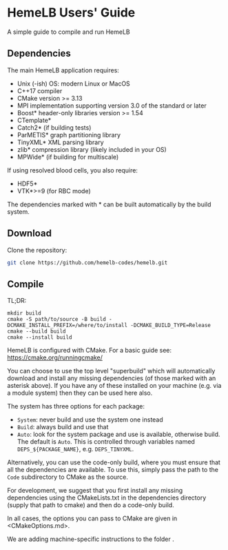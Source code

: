 # HemeLB Users' Guide

A simple guide to compile and run HemeLB

## Dependencies

The main HemeLB application requires:

- Unix (-ish) OS: modern Linux or MacOS
- C++17 compiler
- CMake version >= 3.13
- MPI implementation supporting version 3.0 of the standard or later
- Boost* header-only libraries version >= 1.54
- CTemplate*
- Catch2* (if building tests)
- ParMETIS* graph partitioning library
- TinyXML* XML parsing library
- zlib* compression library (likely included in your OS)
- MPWide* (if building for multiscale)

If using resolved blood cells, you also require:
- HDF5*
- VTK*>=9 (for RBC mode)

The dependencies marked with * can be built automatically by the build system.

## Download

Clone the repository:
```bash
git clone https://github.com/hemelb-codes/hemelb.git
```

## Compile

TL;DR:
```
mkdir build
cmake -S path/to/source -B build -DCMAKE_INSTALL_PREFIX=/where/to/install -DCMAKE_BUILD_TYPE=Release
cmake --build build
cmake --install build
```

HemeLB is configured with CMake. For a basic guide see:
https://cmake.org/runningcmake/

You can choose to use the top level "superbuild" which will
automatically download and install any missing dependencies (of those
marked with an asterisk above). If you have any of these installed on
your machine (e.g. via a module system) then they can be used here
also.

The system has three options for each package:
- `System`: never build and use the system one instead
- `Build`: always build and use that
- `Auto`: look for the system package and use is available, otherwise
build.
The default is `Auto`. This is controlled through variables named
`DEPS_${PACKAGE_NAME}`, e.g. `DEPS_TINYXML`.

Alternatively, you can use the code-only build, where you must
ensure that all the dependencies are available. To use this, simply
pass the path to the `Code` subdirectory to CMake as the source.

For development, we suggest that you first install any missing
dependencies using the CMakeLists.txt in the dependencies directory
(supply that path to cmake) and then do a code-only build.

In all cases, the options you can pass to CMake are given in
<CMakeOptions.md>.

We are adding machine-specific instructions to the folder
<machine-specific-build-notes/>.
